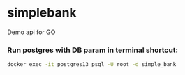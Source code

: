 # simplebank
Demo api for GO

### Run postgres with DB param in terminal shortcut:
```sh
docker exec -it postgres13 psql -U root -d simple_bank
```